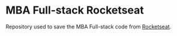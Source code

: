 # MBA Full-stack Rocketseat
Repository used to save the MBA Full-stack code from [Rocketseat](https://www.rocketseat.com.br/).